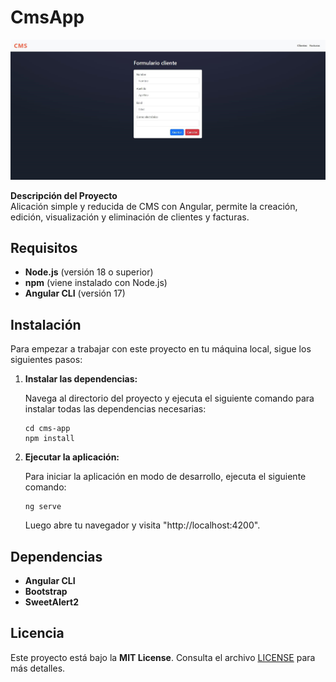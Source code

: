 # CmsApp

![Screenshot](./img/snapcms.jpg)

**Descripción del Proyecto**  
 Alicación simple y reducida de CMS con Angular, permite la creación, edición, visualización y eliminación de clientes y facturas.

## Requisitos

- **Node.js** (versión 18 o superior)
- **npm** (viene instalado con Node.js)
- **Angular CLI** (versión 17)

## Instalación

Para empezar a trabajar con este proyecto en tu máquina local, sigue los siguientes pasos:

1. **Instalar las dependencias:**

   Navega al directorio del proyecto y ejecuta el siguiente comando para instalar todas las dependencias necesarias:

   ```
   cd cms-app
   npm install
   ```

2. **Ejecutar la aplicación:**

   Para iniciar la aplicación en modo de desarrollo, ejecuta el siguiente comando:

   ```
   ng serve
   ```

   Luego abre tu navegador y visita "http://localhost:4200".

## Dependencias

- **Angular CLI**
- **Bootstrap**
- **SweetAlert2**

## Licencia

Este proyecto está bajo la **MIT License**. Consulta el archivo [LICENSE](./LICENSE) para más detalles.
